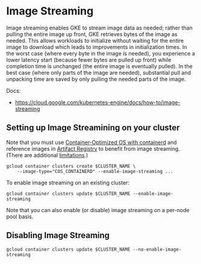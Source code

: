 # Image Streaming

Image streaming enables GKE to stream image data as needed; rather than pulling
the entire image up front, GKE retrieves bytes of the image as needed.  This
allows workloads to initialize without waiting for the entire image to download
which leads to improvements in initialization times.  In the worst case (where
every byte in the image is needed), you experience a lower latency start
(because fewer bytes are pulled up front) while completion time is unchanged
(the entire image is eventually pulled). In the best case (where only parts of
the image are needed), substantial pull and unpacking time are saved by only
pulling the needed parts of the image.

Docs:
* https://cloud.google.com/kubernetes-engine/docs/how-to/image-streaming

## Setting up Image Streamining on your cluster

Note that you must use [Container-Optimized OS with
containerd](https://cloud.google.com/kubernetes-engine/docs/concepts/using-containerd?hl=en)
and reference images in [Artifact
Registry](https://cloud.google.com/artifact-registry) to benefit from image
streaming. (There are additional
[limitations](https://cloud.google.com/kubernetes-engine/docs/how-to/image-streaming#limitations).)

```
gcloud container clusters create $CLUSTER_NAME \
    --image-type="COS_CONTAINERD" --enable-image-streaming ...
```

To enable image streaming on an existing cluster:

`gcloud container clusters update $CLUSTER_NAME --enable-image-streaming`

Note that you can also enable (or disable) image streaming on a per-node pool
basis.

## Disabling Image Streaming

`gcloud container clusters update $CLUSTER_NAME --no-enable-image-streaming`


